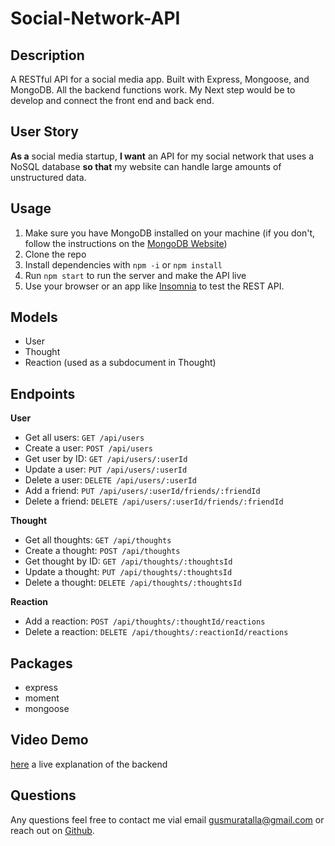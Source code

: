 # Social-Network-API

## Description
A RESTful API for a social media app. Built with Express, Mongoose, and MongoDB. All the backend functions work. My Next step would be to develop and connect the front end and back end.
## User Story
**As a** social media startup, **I want** an API for my social network that uses a NoSQL database **so that** my website can handle large amounts of unstructured data.

## Usage
1. Make sure you have MongoDB installed on your machine (if you don't, follow the instructions on the [MongoDB Website](https://docs.mongodb.com/manual/installation/))
2. Clone the repo
3. Install dependencies with `npm -i` or `npm install`
4. Run `npm start` to run the server and make the API live
5. Use your browser or an app like [Insomnia](https://insomnia.rest/) to test the REST API.

## Models
- User
- Thought
- Reaction (used as a subdocument in Thought)

## Endpoints
**User**
- Get all users:        `GET /api/users`
- Create a user:        `POST /api/users`
- Get user by ID:       `GET /api/users/:userId`
- Update a user:        `PUT /api/users/:userId`
- Delete a user:        `DELETE /api/users/:userId`
- Add a friend:         `PUT /api/users/:userId/friends/:friendId`
- Delete a friend:      `DELETE /api/users/:userId/friends/:friendId`

**Thought**
- Get all thoughts:     `GET /api/thoughts`
- Create a thought:     `POST /api/thoughts`
- Get thought by ID:    `GET /api/thoughts/:thoughtsId`
- Update a thought:     `PUT /api/thoughts/:thoughtsId`
- Delete a thought:     `DELETE /api/thoughts/:thoughtsId`

**Reaction**
- Add a reaction:       `POST /api/thoughts/:thoughtId/reactions`
- Delete a reaction:    `DELETE /api/thoughts/:reactionId/reactions`

## Packages
- express
- moment
- mongoose

## Video Demo
[here](https://drive.google.com/file/d/1OkfUb8XL84Tg407ht3J3O7erUkrHnVqf/view) a live explanation of the backend
## Questions
Any questions feel free to contact me vial email [gusmuratalla@gmail.com](mailto:gusmuratalla@gmail.com) or reach out on [Github](https://www.github.com/teku-guy).

